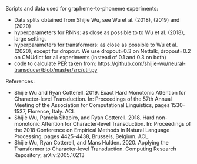 Scripts and data used for grapheme-to-phoneme experiments:

 - Data splits obtained from Shijie Wu, see Wu et al. (2018), (2019) and (2020)
 - hyperparameters for RNNs: as close as possible to to Wu et al. (2018), large setting. 
 - hyperparameters for transformers: as close as possible to Wu et al. (2020), except for dropout. We use dropout=0.3 on Nettalk, dropout=0.2 on CMUdict for all experiments (instead of 0.1 and 0.3 on both)
 - code to calculate PER taken from: https://github.com/shijie-wu/neural-transducer/blob/master/src/util.py


References:
- Shijie Wu and Ryan Cotterell. 2019. Exact Hard Monotonic Attention for Character-level Transduction. In: Proceedings of the 57th Annual Meeting of the Association for Computational Linguistics, pages 1530–1537, Florence, Italy. ACL
- Shijie Wu, Pamela Shapiro, and Ryan Cotterell. 2018. Hard non-monotonic Attention for Character-level Transduction. In: Proceedings of the 2018 Conference on  Empirical Methods in Natural Language Processing, pages 4425–4438, Brussels, Belgium. ACL.
- Shijie Wu, Ryan Cotterell, and Mans Hulden. 2020. Applying the Transformer to Character-level Transduction. Computing Research Repository, arXiv:2005.10213
